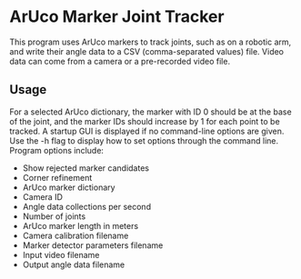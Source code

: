 # ArUco Marker Joint Tracker

This program uses ArUco markers to track joints, such as on a robotic arm, and write their angle data to a CSV (comma-separated values) file. Video data can come from a camera or a pre-recorded video file.

## Usage

For a selected ArUco dictionary, the marker with ID 0 should be at the base of the joint, and the marker IDs should increase by 1 for each point to be tracked. A startup GUI is displayed if no command-line options are given. Use the -h flag to display how to set options through the command line. Program options include:

 - Show rejected marker candidates
 - Corner refinement
 - ArUco marker dictionary
 - Camera ID
 - Angle data collections per second
 - Number of joints
 - ArUco marker length in meters
 - Camera calibration filename
 - Marker detector parameters filename
 - Input video filename
 - Output angle data filename